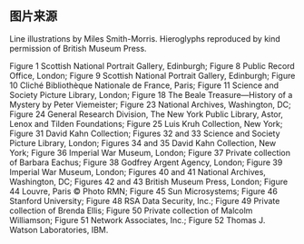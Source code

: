 ## 图片来源

Line illustrations by Miles Smith-Morris. Hieroglyphs reproduced by kind permission of British Museum Press.

Figure 1 Scottish National Portrait Gallery, Edinburgh; Figure 8 Public Record Office, London; Figure 9 Scottish National Portrait Gallery, Edinburgh; Figure 10 Cliché Bibliothèque Nationale de France, Paris; Figure 11 Science and Society Picture Library, London; Figure 18 The Beale Treasure—History of a Mystery by Peter Viemeister; Figure 23 National Archives, Washington, DC; Figure 24 General Research Division, The New York Public Library, Astor, Lenox and Tilden Foundations; Figure 25 Luis Kruh Collection, New York; Figure 31 David Kahn Collection; Figures 32 and 33 Science and Society Picture Library, London; Figures 34 and 35 David Kahn Collection, New York; Figure 36 Imperial War Museum, London; Figure 37 Private collection of Barbara Eachus; Figure 38 Godfrey Argent Agency, London; Figure 39 Imperial War Museum, London; Figures 40 and 41 National Archives, Washington, DC; Figures 42 and 43 British Museum Press, London; Figure 44 Louvre, Paris © Photo RMN; Figure 45 Sun Microsystems; Figure 46 Stanford University; Figure 48 RSA Data Security, Inc.; Figure 49 Private collection of Brenda Ellis; Figure 50 Private collection of Malcolm Williamson; Figure 51 Network Associates, Inc.; Figure 52 Thomas J. Watson Laboratories, IBM.